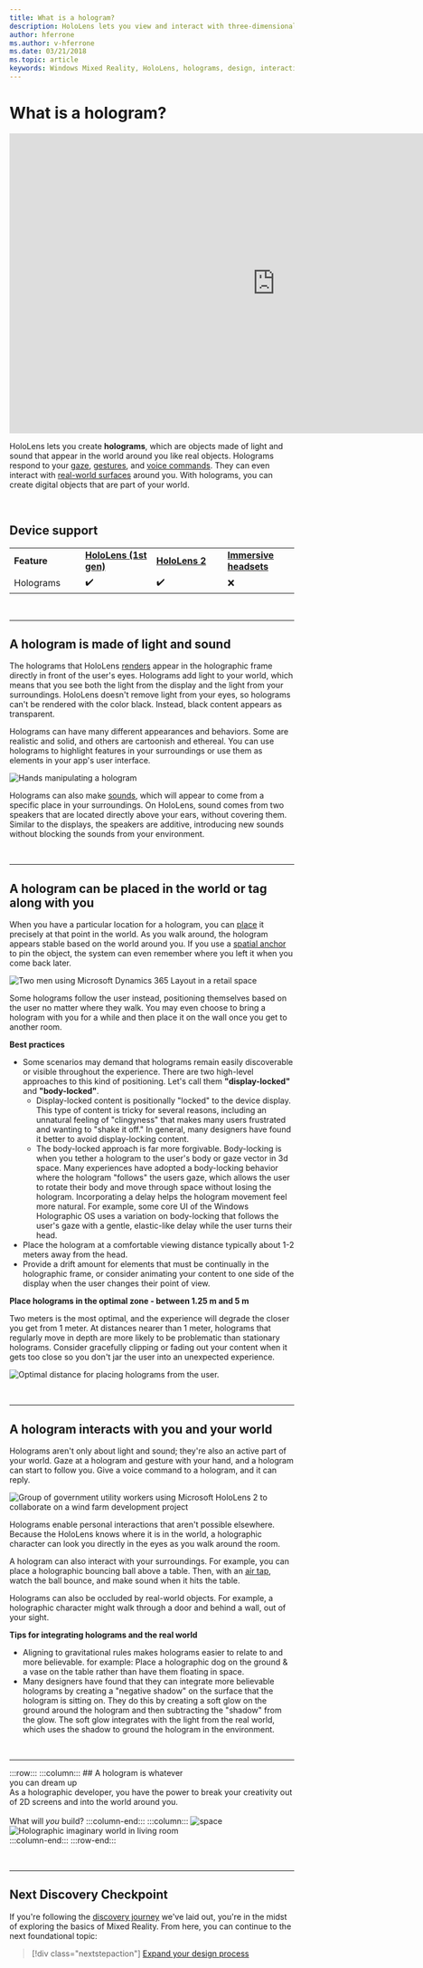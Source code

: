 ```yaml
---
title: What is a hologram?
description: HoloLens lets you view and interact with three-dimensional holograms, objects made of light and sound that appear in the world around you.
author: hferrone
ms.author: v-hferrone
ms.date: 03/21/2018
ms.topic: article
keywords: Windows Mixed Reality, HoloLens, holograms, design, interaction, mixed reality headset, windows mixed reality headset, what is augmented reality
---
```


# What is a hologram?

<iframe width="940" height="530" src="https://www.youtube.com/embed/MVXH5V8MVQo" frameborder="0" allow="accelerometer; autoplay; encrypted-media; gyroscope; picture-in-picture" allowfullscreen></iframe>


HoloLens lets you create **holograms**, which are objects made of light and sound that appear in the world around you like real objects. Holograms respond to your [gaze](../design/gaze-and-commit.md), [gestures](../design/gaze-and-commit.md#composite-gestures), and [voice commands](../design/voice-input.md). They can even interact with [real-world surfaces](../design/spatial-mapping.md) around you. With holograms, you can create digital objects that are part of your world.

<br>

## Device support

<table>
    <colgroup>
    <col width="25%" />
    <col width="25%" />
    <col width="25%" />
    <col width="25%" />
    </colgroup>
    <tr>
        <td><strong>Feature</strong></td>
        <td><a href="../hololens-hardware-details.md"><strong>HoloLens (1st gen)</strong></a></td>
        <td><a href="https://docs.microsoft.com/hololens/hololens2-hardware"><strong>HoloLens 2</strong></td>
        <td><a href="../discover/immersive-headset-hardware-details.md"><strong>Immersive headsets</strong></a></td>
    </tr>
     <tr>
        <td>Holograms</td>
        <td>✔️</td>
        <td>✔️</td>
        <td>❌</td>
    </tr>
</table>

<br>

---

## A hologram is made of light and sound

The holograms that HoloLens [renders](../develop/platform-capabilities-and-apis/rendering.md) appear in the holographic frame directly in front of the user's eyes. Holograms add light to your world, which means that you see both the light from the display and the light from your surroundings. HoloLens doesn't remove light from your eyes, so holograms can't be rendered with the color black. Instead, black content appears as transparent.

Holograms can have many different appearances and behaviors. Some are realistic and solid, and others are cartoonish and ethereal. You can use holograms to highlight features in your surroundings or use them as elements in your app's user interface.

![Hands manipulating a hologram](images/hologram-hands-940px.jpg)

Holograms can also make [sounds](../design/spatial-sound.md), which will appear to come from a specific place in your surroundings. On HoloLens, sound comes from two speakers that are located directly above your ears, without covering them. Similar to the displays, the speakers are additive, introducing new sounds without blocking the sounds from your environment.

<br>

---

## A hologram can be placed in the world or tag along with you

When you have a particular location for a hologram, you can [place](../design/coordinate-systems.md) it precisely at that point in the world. As you walk around, the hologram appears stable based on the world around you. If you use a [spatial anchor](../design/coordinate-systems.md#spatial-anchors) to pin the object, the system can even remember where you left it when you come back later.

![Two men using Microsoft Dynamics 365 Layout in a retail space](images/HLS19_retailLayoutHologram_001-940px.jpg)

Some holograms follow the user instead, positioning themselves based on the user no matter where they walk. You may even choose to bring a hologram with you for a while and then place it on the wall once you get to another room.

**Best practices**
* Some scenarios may demand that holograms remain easily discoverable or visible throughout the experience. There are two high-level approaches to this kind of positioning. Let's call them **"display-locked"** and **"body-locked"**.
   * Display-locked content is positionally "locked" to the device display. This type of content is tricky for several reasons, including an unnatural feeling of "clingyness" that makes many users frustrated and wanting to "shake it off." In general, many designers have found it better to avoid display-locking content.
   * The body-locked approach is far more forgivable. Body-locking is when you tether a hologram to the user's body or gaze vector in 3d space. Many experiences have adopted a body-locking behavior where the hologram "follows" the users gaze, which allows the user to rotate their body and move through space without losing the hologram. Incorporating a delay helps the hologram movement feel more natural. For example, some core UI of the Windows Holographic OS uses a variation on body-locking that follows the user's gaze with a gentle, elastic-like delay while the user turns their head.
* Place the hologram at a comfortable viewing distance typically about 1-2 meters away from the head.
* Provide a drift amount for elements that must be continually in the holographic frame, or consider animating your content to one side of the display when the user changes their point of view.

**Place holograms in the optimal zone - between 1.25 m and 5 m**

Two meters is the most optimal, and the experience will degrade the closer you get from 1 meter. At distances nearer than 1 meter, holograms that regularly move in depth are more likely to be problematic than stationary holograms. Consider gracefully clipping or fading out your content when it gets too close so you don't jar the user into an unexpected experience.

![Optimal distance for placing holograms from the user.](images/distanceguiderendering-950px.png)

<br>

---

## A hologram interacts with you and your world

Holograms aren't only about light and sound; they're also an active part of your world. Gaze at a hologram and gesture with your hand, and a hologram can start to follow you. Give a voice command to a hologram, and it can reply.

![Group of government utility workers using Microsoft HoloLens 2 to collaborate on a wind farm development project](images/HLS19_governmentUtilitiesHologram_001-940px.jpg)

Holograms enable personal interactions that aren't possible elsewhere. Because the HoloLens knows where it is in the world, a holographic character can look you directly in the eyes as you walk around the room.

A hologram can also interact with your surroundings. For example, you can place a holographic bouncing ball above a table. Then, with an [air tap](../design/gaze-and-commit.md#composite-gestures), watch the ball bounce, and make sound when it hits the table.

Holograms can also be occluded by real-world objects. For example, a holographic character might walk through a door and behind a wall, out of your sight.

**Tips for integrating holograms and the real world**
* Aligning to gravitational rules makes holograms easier to relate to and more believable. for example: Place a holographic dog on the ground & a vase on the table rather than have them floating in space.
* Many designers have found that they can integrate more believable holograms by creating a "negative shadow" on the surface that the hologram is sitting on. They do this by creating a soft glow on the ground around the hologram and then subtracting the "shadow" from the glow. The soft glow integrates with the light from the real world, which uses the shadow to ground the hologram in the environment.

<br>

---

:::row:::
    :::column:::
        ## A hologram is whatever <br>you can dream up<br>
        As a holographic developer, you have the power to break your creativity out of 2D screens and into the world around you.<br><br>
        What will *you* build?
    :::column-end:::
        :::column:::
        ![space](images/spacer-20x582.png)<br>
       ![Holographic imaginary world in living room](images/designoverview.jpg)<br>
    :::column-end:::
:::row-end:::

<br>

---

## Next Discovery Checkpoint

If you're following the [discovery journey](get-started-with-mr.md) we've laid out, you're in the midst of exploring the basics of Mixed Reality. From here, you can continue to the next foundational topic: 

> [!div class="nextstepaction"]
> [Expand your design process](case-study-expanding-the-design-process-for-mixed-reality.md)

